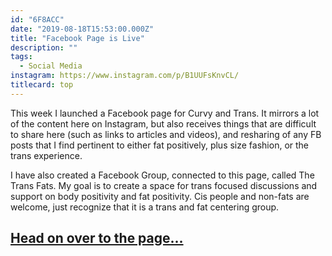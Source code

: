 ```yaml
---
id: "6F8ACC"
date: "2019-08-18T15:53:00.000Z"
title: "Facebook Page is Live"
description: ""
tags:
  - Social Media
instagram: https://www.instagram.com/p/B1UUFsKnvCL/
titlecard: top
---
```

This week I launched a Facebook page for Curvy and Trans. It mirrors a lot of the content here on Instagram, but also receives things that are difficult to share here (such as links to articles and videos), and resharing of any FB posts that I find pertinent to either fat positively, plus size fashion, or the trans experience.

I have also created a Facebook Group, connected to this page, called The Trans Fats. My goal is to create a space for trans focused discussions and support on body positivity and fat positivity. Cis people and non-fats are welcome, just recognize that it is a trans and fat centering group.

## [Head on over to the page...](https://facebook.com/curvyandtrans)
